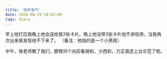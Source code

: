 ```yaml
---
title: '他好淘气'
date: 2020-08-29 20:03:00
tags: diary
---
```

早上他打应我晚上他会送给我3张卡片。晚上他没带3张卡片他不讲信用，当我再次出来我发现他不下来了。
（备注：他指的是一个小男孩）


中午，侯老师教了我们，膀臂间个向前看骑和，少西和，力正我还上台示范了呢。
